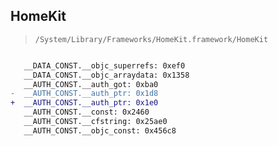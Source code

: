 ## HomeKit

> `/System/Library/Frameworks/HomeKit.framework/HomeKit`

```diff

   __DATA_CONST.__objc_superrefs: 0xef0
   __DATA_CONST.__objc_arraydata: 0x1358
   __AUTH_CONST.__auth_got: 0xba0
-  __AUTH_CONST.__auth_ptr: 0x1d8
+  __AUTH_CONST.__auth_ptr: 0x1e0
   __AUTH_CONST.__const: 0x2460
   __AUTH_CONST.__cfstring: 0x25ae0
   __AUTH_CONST.__objc_const: 0x456c8

```
